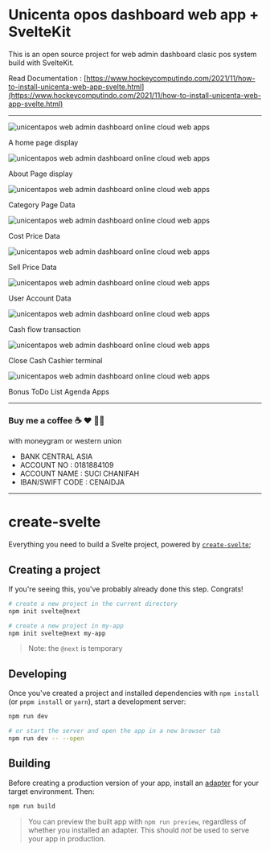 # Unicenta opos dashboard web app + SvelteKit

This is an open source project for web admin dashboard clasic pos system build with SvelteKit.

Read Documentation : [https://www.hockeycomputindo.com/2021/11/how-to-install-unicenta-web-app-svelte.html](https://www.hockeycomputindo.com/2021/11/how-to-install-unicenta-web-app-svelte.html)

----------------------------------------

![unicentapos web admin dashboard online cloud web apps](https://1.bp.blogspot.com/-Mq8vUMjrPSE/YY6kZ60kppI/AAAAAAAAR2c/69NeIOgA2WE1i1_mE9OaWLRgRuOZVbcsACLcBGAsYHQ/s1349/unincentapos%2Bunincenta%2Bopos%2Bweb%2Bapps%2Bcloud%2Bonline%2B%25289%2529.png)

A home page display

![unicentapos web admin dashboard online cloud web apps](https://1.bp.blogspot.com/-ZqelMZnuGzM/YY6kZvtinbI/AAAAAAAAR2Y/nhrAv5K3asYUTIDIsLA2yizqkz1phZa2gCLcBGAsYHQ/s1349/unincentapos%2Bunincenta%2Bopos%2Bweb%2Bapps%2Bcloud%2Bonline%2B%25288%2529.png)

About Page display

![unicentapos web admin dashboard online cloud web apps](https://1.bp.blogspot.com/-TXqwzJWpU3E/YY6kZARlKZI/AAAAAAAAR2U/190Kp5tYuM0L6znDuERLM7Vpv3hUQbhpwCLcBGAsYHQ/s1366/unincentapos%2Bunincenta%2Bopos%2Bweb%2Bapps%2Bcloud%2Bonline%2B%25287%2529.png)

Category Page Data

![unicentapos web admin dashboard online cloud web apps](https://1.bp.blogspot.com/-EVjzi-nUj3o/YY6kYu-XF3I/AAAAAAAAR2Q/Q-Cy4n7iBco69UKCiNaUk9u6hYeiEokhwCLcBGAsYHQ/s1366/unincentapos%2Bunincenta%2Bopos%2Bweb%2Bapps%2Bcloud%2Bonline%2B%25286%2529.png)

Cost Price Data

![unicentapos web admin dashboard online cloud web apps](https://1.bp.blogspot.com/-ObGM75UuxXw/YY6kYtokfeI/AAAAAAAAR2M/akjMJ-iLgFIswO02wtzsTXDI5wmsj9UmwCLcBGAsYHQ/s1366/unincentapos%2Bunincenta%2Bopos%2Bweb%2Bapps%2Bcloud%2Bonline%2B%25285%2529.png)

Sell Price Data

![unicentapos web admin dashboard online cloud web apps](https://1.bp.blogspot.com/-OlJm9DCPyfk/YY6kYYtXVzI/AAAAAAAAR2I/wxDHAewWkpsFydTut8CmXVDocnUtyB9qQCLcBGAsYHQ/s1366/unincentapos%2Bunincenta%2Bopos%2Bweb%2Bapps%2Bcloud%2Bonline%2B%25284%2529.png)

User Account Data

![unicentapos web admin dashboard online cloud web apps](https://1.bp.blogspot.com/-7dx_sWUGpq8/YY6kXVNjuNI/AAAAAAAAR2E/lKb3_DrJSUkwESCCec6zGKwQOIaFSpVcACLcBGAsYHQ/s1366/unincentapos%2Bunincenta%2Bopos%2Bweb%2Bapps%2Bcloud%2Bonline%2B%25283%2529.png)

Cash flow transaction

![unicentapos web admin dashboard online cloud web apps](https://1.bp.blogspot.com/-Ib0BncfpBTo/YY6kXfUcrAI/AAAAAAAAR2A/PljoTDx8A8ogKKRn_HDoSIz3vVuR1pkrACLcBGAsYHQ/s1366/unincentapos%2Bunincenta%2Bopos%2Bweb%2Bapps%2Bcloud%2Bonline%2B%25282%2529.png)

Close Cash Cashier terminal

![unicentapos web admin dashboard online cloud web apps](https://1.bp.blogspot.com/-iY1F4J9v2uI/YY6kXFaJSgI/AAAAAAAAR18/VFXkYG-M0rw2cNFjetEQmcZBS45PwfZnQCLcBGAsYHQ/s1366/unincentapos%2Bunincenta%2Bopos%2Bweb%2Bapps%2Bcloud%2Bonline%2B%25281%2529.png)

Bonus ToDo List Agenda Apps

--------------------------------------------------------------

### Buy me a coffee ☕️ ❤️  ✌🏻 

with moneygram or western union

+ BANK CENTRAL ASIA
+ ACCOUNT NO : 0181884109
+ ACCOUNT NAME : SUCI CHANIFAH
+ IBAN/SWIFT CODE : CENAIDJA

--------------------------------------------------------------


# create-svelte

Everything you need to build a Svelte project, powered by [`create-svelte`](https://github.com/sveltejs/kit/tree/master/packages/create-svelte);

## Creating a project

If you're seeing this, you've probably already done this step. Congrats!

```bash
# create a new project in the current directory
npm init svelte@next

# create a new project in my-app
npm init svelte@next my-app
```

> Note: the `@next` is temporary

## Developing

Once you've created a project and installed dependencies with `npm install` (or `pnpm install` or `yarn`), start a development server:

```bash
npm run dev

# or start the server and open the app in a new browser tab
npm run dev -- --open
```

## Building

Before creating a production version of your app, install an [adapter](https://kit.svelte.dev/docs#adapters) for your target environment. Then:

```bash
npm run build
```

> You can preview the built app with `npm run preview`, regardless of whether you installed an adapter. This should _not_ be used to serve your app in production.
